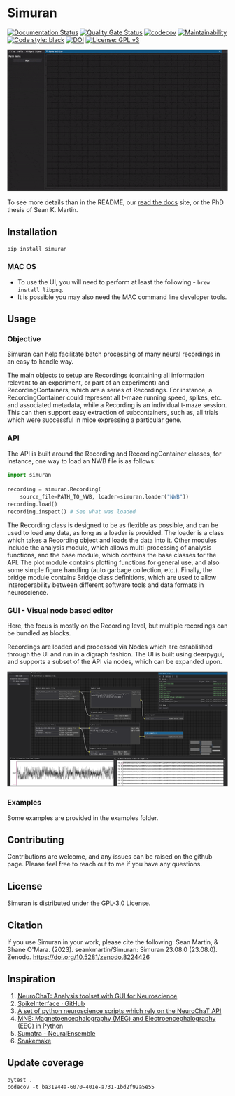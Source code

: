 # Simuran

[![Documentation Status](https://readthedocs.org/projects/simuran/badge/?version=latest)](https://simuran.readthedocs.io/en/latest/?badge=latest)
[![Quality Gate Status](https://sonarcloud.io/api/project_badges/measure?project=seankmartin_SIMURAN&metric=alert_status)](https://sonarcloud.io/summary/new_code?id=seankmartin_SIMURAN)
[![codecov](https://codecov.io/gh/seankmartin/SIMURAN/branch/main/graph/badge.svg?token=F67OEU0PF2)](https://codecov.io/gh/seankmartin/SIMURAN)
[![Maintainability](https://api.codeclimate.com/v1/badges/97aa79ac8f356de695d5/maintainability)](https://codeclimate.com/github/seankmartin/SIMURAN/maintainability)
[![Code style: black](https://img.shields.io/badge/code%20style-black-000000.svg)](https://github.com/psf/black)
[![DOI](https://zenodo.org/badge/248264803.svg)](https://zenodo.org/badge/latestdoi/248264803)
[![License: GPL v3](https://img.shields.io/badge/License-GPLv3-blue.svg)](https://www.gnu.org/licenses/gpl-3.0)

![Demo of UI](images/demo.gif)

To see more details than in the README, our [read the docs](https://simuran.readthedocs.io/en/latest/) site, or the PhD thesis of Sean K. Martin.

## Installation

```console
pip install simuran
```

### MAC OS

- To use the UI, you will need to perform at least the following - `brew install libpng`.
- It is possible you may also need the MAC command line developer tools.

## Usage

### Objective

Simuran can help facilitate batch processing of many neural recordings in an easy to handle way.

The main objects to setup are Recordings (containing all information relevant to an experiment, or part of an experiment) and RecordingContainers, which are a series of Recordings.
For instance, a RecordingContainer could represent all t-maze running speed, spikes, etc. and associated metadata, while a Recording is an individual t-maze session.
This can then support easy extraction of subcontainers, such as, all trials which were successful in mice expressing a particular gene.

### API

The API is built around the Recording and RecordingContainer classes, for instance, one way to load an NWB file is as follows:

```python
import simuran

recording = simuran.Recording(
    source_file=PATH_TO_NWB, loader=simuran.loader("NWB"))
recording.load()
recording.inspect() # See what was loaded
```

The Recording class is designed to be as flexible as possible, and can be used to load any data, as long as a loader is provided.
The loader is a class which takes a Recording object and loads the data into it.
Other modules include the analysis module, which allows multi-processing of analysis functions, and the base module, which contains the base classes for the API.
The plot module contains plotting functions for general use, and also some simple figure handling (auto garbage collection, etc.).
Finally, the bridge module contains Bridge class definitions, which are used to allow interoperability between different software tools and data formats in neuroscience.

### GUI - Visual node based editor

Here, the focus is mostly on the Recording level, but multiple recordings can be bundled as blocks.

Recordings are loaded and processed via Nodes which are established through the UI and run in a digraph fashion.
The UI is built using dearpygui, and supports a subset of the API via nodes, which can be expanded upon.

![Demo of UI still](images/Demo2.PNG)

### Examples

Some examples are provided in the examples folder.

## Contributing

Contributions are welcome, and any issues can be raised on the github page. Please feel free to reach out to me if you have any questions.

## License

Simuran is distributed under the GPL-3.0 License.

## Citation

If you use Simuran in your work, please cite the following:
Sean Martin, & Shane O'Mara. (2023). seankmartin/Simuran: Simuran 23.08.0 (23.08.0). Zenodo. <https://doi.org/10.5281/zenodo.8224426>

## Inspiration

1. [NeuroChaT: Analysis toolset with GUI for Neuroscience](https://github.com/seankmartin/NeuroChaT)
2. [SpikeInterface · GitHub](https://github.com/SpikeInterface)
3. [A set of python neuroscience scripts which rely on the NeuroChaT API](https://github.com/seankmartin/NeuroChaT_API_Scripts)
4. [MNE: Magnetoencephalography (MEG) and Electroencephalography (EEG) in Python](https://github.com/mne-tools/mne-python/)
5. [Sumatra - NeuralEnsemble](http://neuralensemble.org/sumatra/)
6. [Snakemake](https://snakemake.readthedocs.io/en/stable/)

## Update coverage

```console
pytest .
codecov -t ba31944a-6070-401e-a731-1bd2f92a5e55
```
